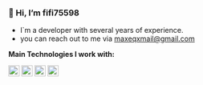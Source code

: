 ### 👋 Hi, I’m fifi75598

- I`m a developer with several years of experience.
- you can reach out to me via maxeqxmail@gmail.com

**Main Technologies I work with:**
<div>
<img src="https://www.vectorlogo.zone/logos/python/python-icon.svg" alt='Python' width="22" height="22"/>
<img src="https://www.vectorlogo.zone/logos/w3_html5/w3_html5-icon.svg" alt='Html' width="22" height="22"/>
<img src="https://www.vectorlogo.zone/logos/w3_css/w3_css-official.svg" alt='Css' width="22" height="22"/>
<img src="https://www.vectorlogo.zone/logos/javascript/javascript-icon.svg" alt='Javascript' width="22" height="22"/>
</div>
